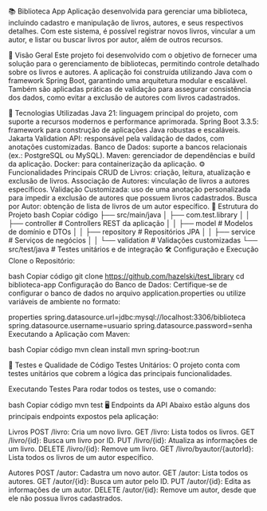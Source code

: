 📚 Biblioteca App
Aplicação desenvolvida para gerenciar uma biblioteca, incluindo cadastro e manipulação de livros, autores, e seus respectivos detalhes. Com este sistema, é possível registrar novos livros, vincular a um autor, e listar ou buscar livros por autor, além de outros recursos.

📜 Visão Geral
Este projeto foi desenvolvido com o objetivo de fornecer uma solução para o gerenciamento de bibliotecas, permitindo controle detalhado sobre os livros e autores. A aplicação foi construída utilizando Java com o framework Spring Boot, garantindo uma arquitetura modular e escalável. Também são aplicadas práticas de validação para assegurar consistência dos dados, como evitar a exclusão de autores com livros cadastrados.

🔧 Tecnologias Utilizadas
Java 21: linguagem principal do projeto, com suporte a recursos modernos e performance aprimorada.
Spring Boot 3.3.5: framework para construção de aplicações Java robustas e escaláveis.
Jakarta Validation API: responsável pela validação de dados, com anotações customizadas.
Banco de Dados: suporte a bancos relacionais (ex.: PostgreSQL ou MySQL).
Maven: gerenciador de dependências e build da aplicação.
Docker: para containerização da aplicação.
⚙️ Funcionalidades Principais
CRUD de Livros: criação, leitura, atualização e exclusão de livros.
Associação de Autores: vinculação de livros a autores específicos.
Validação Customizada: uso de uma anotação personalizada para impedir a exclusão de autores que possuem livros cadastrados.
Busca por Autor: obtenção de lista de livros de um autor específico.
📂 Estrutura do Projeto
bash
Copiar código
├── src/main/java
│   ├── com.test.library
│   │   ├── controller          # Controllers REST da aplicação
│   │   ├── model               # Modelos de domínio e DTOs
│   │   ├── repository          # Repositórios JPA
│   │   ├── service             # Serviços de negócios
│   │   └── validation          # Validações customizadas
└── src/test/java               # Testes unitários e de integração
🛠️ Configuração e Execução
Clone o Repositório:

bash
Copiar código
git clone https://github.com/hazelski/test_library
cd biblioteca-app
Configuração do Banco de Dados: Certifique-se de configurar o banco de dados no arquivo application.properties ou utilize variáveis de ambiente no formato:

properties
spring.datasource.url=jdbc:mysql://localhost:3306/biblioteca
spring.datasource.username=usuario
spring.datasource.password=senha
Executando a Aplicação com Maven:

bash
Copiar código
mvn clean install
mvn spring-boot:run

🚀 Testes e Qualidade de Código
Testes Unitários: O projeto conta com testes unitários que cobrem a lógica das principais funcionalidades.

Executando Testes
Para rodar todos os testes, use o comando:

bash
Copiar código
mvn test
🖥️ Endpoints da API
Abaixo estão alguns dos principais endpoints expostos pela aplicação:

Livros
POST /livro: Cria um novo livro.
GET /livro: Lista todos os livros.
GET /livro/{id}: Busca um livro por ID.
PUT /livro/{id}: Atualiza as informações de um livro.
DELETE /livro/{id}: Remove um livro.
GET /livro/byautor/{autorId}: Lista todos os livros de um autor específico.

Autores
POST /autor: Cadastra um novo autor.
GET /autor: Lista todos os autores.
GET /autor/{id}: Busca um autor pelo ID.
PUT /autor/{id}: Edita as informações de um autor.
DELETE /autor/{id}: Remove um autor, desde que ele não possua livros cadastrados.